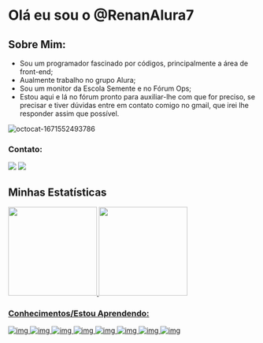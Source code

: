 # Olá eu sou o @RenanAlura7

## Sobre Mim:

- Sou um programador fascinado por códigos, principalmente a área de front-end;
- Aualmente trabalho no grupo Alura;
- Sou um monitor da Escola Semente e no Fórum Ops;
- Estou aqui e lá no fórum pronto para auxiliar-lhe com que for preciso, se precisar e tiver dúvidas entre em contato comigo no gmail, que irei lhe responder assim que possível. 

![octocat-1671552493786](https://user-images.githubusercontent.com/113643260/208724006-87677bba-ce43-4385-a8e0-a3e2098edf10.png)

### Contato:
[<a href = "mailto:contato@seu-usuário-aqui"><img src="https://img.shields.io/badge/Gmail-D14836?style=for-the-badge&logo=gmail&logoColor=white" target="_blank"></a>](renan.wuicik@alura.com.br)
<a href="https://www.linkedin.com/in/renan-cezar-wuicik-17461b244/" target="_blank"><img src="https://img.shields.io/badge/-LinkedIn-%230077B5?style=for-the-badge&logo=linkedin&logoColor=white" target="_blank"></a>

## Minhas Estatísticas
<div>
<a href="https://github.com/RenanAlura7">
<img height="180em" src="https://github-readme-stats.vercel.app/api/top-langs/?username=RenanAlura7&layout=compact&langs_count=7&theme=dracula"/>
<img height="180em" src="https://github-readme-stats.vercel.app/api?username=RenanAlura7&show_icons=true&theme=dracula&include_all_commits=true&count_private=true"/>
</div>
 

### Conhecimentos/Estou Aprendendo:
![img](https://img.shields.io/badge/JavaScript-323330?style=for-the-badge&logo=javascript&logoColor=F7DF1E)
![img](https://img.shields.io/badge/HTML5-E34F26?style=for-the-badge&logo=html5&logoColor=white)
![img](https://img.shields.io/badge/CSS3-1572B6?style=for-the-badge&logo=css3&logoColor=white)
![img](https://img.shields.io/badge/Python-FFD43B?style=for-the-badge&logo=python&logoColor=blue)
![img](https://img.shields.io/badge/Microsoft_Excel-217346?style=for-the-badge&logo=microsoft-excel&logoColor=white)
![img](https://img.shields.io/badge/Microsoft_PowerPoint-B7472A?style=for-the-badge&logo=microsoft-powerpoint&logoColor=white)
![img](https://img.shields.io/badge/Microsoft_Word-2B579A?style=for-the-badge&logo=microsoft-word&logoColor=white)
![img](https://img.shields.io/badge/Google_chrome-4285F4?style=for-the-badge&logo=Google-chrome&logoColor=white)
